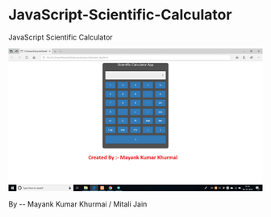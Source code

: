# JavaScript-Scientific-Calculator
JavaScript Scientific Calculator

![Test Image 4](https://github.com/Mayank-Khurmai/JavaScript-Scientific-Calculator/blob/master/Screenshot%20(267).png)


By -- Mayank Kumar Khurmai  / Mitali Jain

